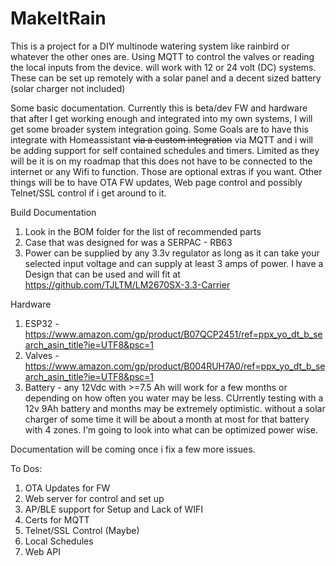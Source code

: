 # MakeItRain
This is a project for a DIY multinode watering system like rainbird or whatever the other ones are. Using MQTT to control the valves or reading the local inputs from the device. will work with 12 or 24 volt (DC) systems. These can be set up remotely with a solar panel and a decent sized battery (solar charger not included) 


Some basic documentation. Currently this is beta/dev FW and hardware that after I get working enough and integrated into my own systems, I will get some broader system integration going. Some Goals are to have this integrate with Homeassistant ~~via a custom integration~~ via MQTT and i will be adding support for self contained schedules and timers. Limited as they will be it is on my roadmap that this does not have to be connected to the internet or any Wifi to function. Those are optional extras if you want. Other things will be to have OTA FW updates, Web page control and possibly Telnet/SSL control if i get around to it. 


Build Documentation
1. Look in the BOM folder for the list of recommended parts 
2. Case that was designed for was a SERPAC - RB63 
3. Power can be supplied by any 3.3v regulator as long as it can take your selected input voltage and can supply at least 3 amps of power. I have a Design that can be used and will fit at https://github.com/TJLTM/LM2670SX-3.3-Carrier

Hardware 
1. ESP32 - https://www.amazon.com/gp/product/B07QCP2451/ref=ppx_yo_dt_b_search_asin_title?ie=UTF8&psc=1
2. Valves - https://www.amazon.com/gp/product/B004RUH7A0/ref=ppx_yo_dt_b_search_asin_title?ie=UTF8&psc=1
3. Battery - any 12Vdc with >=7.5 Ah will work for a few months or depending on how often you water may be less. CUrrently testing with a 12v 9Ah battery and months may be extremely optimistic. without a solar charger of some time it will be about a month at most for that battery with 4 zones. I'm going to look into what can be optimized power wise. 

Documentation will be coming once i fix a few more issues. 


To Dos: 
1. OTA Updates for FW
2. Web server for control and set up 
3. AP/BLE support for Setup and Lack of WIFI
4. Certs for MQTT 
5. Telnet/SSL Control (Maybe) 
6. Local Schedules 
7. Web API 
